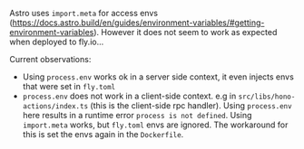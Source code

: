 Astro uses `import.meta` for access envs (https://docs.astro.build/en/guides/environment-variables/#getting-environment-variables). However it does not seem to work as expected when deployed to fly.io...

Current observations:

- Using `process.env` works ok in a server side context, it even injects envs that were set in `fly.toml`
- `process.env` does not work in a client-side context. e.g in `src/libs/hono-actions/index.ts` (this is the client-side rpc handler). Using `process.env` here results in a runtime error `process is not defined`. Using `import.meta` works, but `fly.toml` envs are ignored. The workaround for this is set the envs again in the `Dockerfile`.
